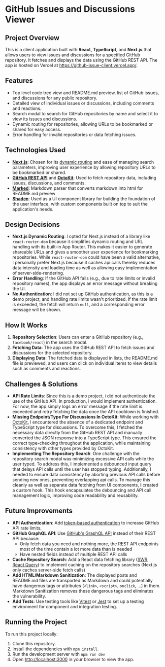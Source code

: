 GitHub Issues and Discussions Viewer
====================================

Project Overview
----------------

This is a client application built with **React**, **TypeScript**, and **Next.js** that allows users to view issues and discussions for a specified GitHub repository. It fetches and displays the data using the GitHub REST API. The app is hosted on Vercel at <https://github-issue-client.vercel.app/>.

Features
--------

* Top level code tree view and README.md preview, list of GitHub issues, and discussions for any public repository.
* Detailed view of individual issues or discussions, including comments and reactions.
* Search modal to search for GitHub repositories by name and select it to view its issues and discussions.
* Dynamic routing for repositories, allowing URLs to be bookmarked or shared for easy access.
* Error handling for invalid repositories or data fetching issues.

Technologies Used
-----------------

* [**Next.js**](https://nextjs.org/docs): Chosen for its [dynamic routing](https://nextjs.org/docs/app/building-your-application/routing/dynamic-routes) and ease of managing search parameters, improving user experience by allowing repository URLs to be bookmarked or shared.
* [**GitHub REST API**](https://docs.github.com/en/rest?apiVersion=2022-11-28) and [**OctoKit**](https://github.com/octokit): Used to fetch repository data, including issues, discussions, and comments.
* [**Marked**](https://www.npmjs.com/package/marked): Markdown parser that converts markdown into html for README.md preview
* [**Shadcn**](https://ui.shadcn.com/docs): Used as a UI component library for building the foundation of the user interface, with custom components built on top to suit the application's needs.

Design Decisions
----------------

* **Next.js Dynamic Routing**: I opted for Next.js instead of a library like `react-router-dom` because it simplifies dynamic routing and URL handling with its built-in App Router. This makes it easier to generate shareable URLs and gives a smoother user experience for bookmarking repositories. While `react-router-dom` could have been a valid alternative, I personally prefer Next.js because it caches api calls thereby reduces data intensity and loading time as well as allowing easy implementation of server-side-rendering.
* **Error Handling**: If the GitHub API fails (e.g., due to rate limits or invalid repository names), the app displays an error message without breaking the UI.
* **No Authentication**: I did not set up GitHub authentication, as this is a demo project, and handling rate limits wasn't prioritized. If the rate limit is exceeded, the fetch will return `null`, and a corresponding error message will be shown.

How It Works
------------

1. **Repository Selection**: Users can enter a GitHub repository (e.g., `facebook/react`) in the search modal.
2. **Fetching Data**: The app uses the GitHub REST API to fetch issues and discussions for the selected repository.
3. **Displaying Data**: The fetched data is displayed in lists, the README.md file is previewed, and users can click on individual items to view details such as comments and reactions.

Challenges & Solutions
----------------------

* **API Rate Limits**: Since this is a demo project, i did not authenticate the use of the GitHub API. In production, I would implement authentication. For now, the app simply logs an error message if the rate limit is exceeded and retry fetching the data once the API cooldown is finished.
* **Missing Endpoint/Type For Discussions In OctoKit**: While working with [OctoKit](https://github.com/octokit), I encountered the absence of a dedicated endpoint and TypeScript type for discussions. To overcome this, I fetched the necessary data directly from the GitHub REST API and manually converted the JSON response into a TypeScript type. This ensured the correct type-checking throughout the application, while maintaining consistency with other types provided by OctoKit.
* **Implementing The Repository Search**: One challenge with the repository search modal was minimizing excessive API calls while the user typed. To address this, I implemented a debounced input query that delays API calls until the user has stopped typing. Additionally, I needed to ensure data consistency by aborting previous API calls before sending new ones, preventing overlapping api calls. To manage this cleanly as well as separate data fetching from UI components, I created a custom hook. This hook encapsulates the debouncing and API call management logic, improving code readability and reusability.

Future Improvements
-------------------

* **API Authentication**: Add [token-based authentication](https://docs.github.com/en/rest/authentication/authenticating-to-the-rest-api?apiVersion=2022-11-28) to increase GitHub API rate limits.
* **GitHub GraphQL API**: Use [GitHub's GraphQL API](https://docs.github.com/en/graphql) instead of their REST API because:
  * Only fetch data you need and nothing more, the REST API endpoints most of the time contain a lot more data than is needed
  * Have nested fields instead of multiple REST API calls
* **Cache Repository Search**: Add a React data fetching library ([SWR](https://swr.vercel.app/docs/with-nextjs), [React Query](https://tanstack.com/query/latest/docs/framework/react/overview)) to implement caching on the repository searches (Next.js only caches server-side fetch calls)
* **Add HTML/Markdown Sanitization**: The displayed posts and README.md files are transported as Markdown and could potentially have dangerous tags or attributes (`<link>`, `<script>`, `onclick`, ...) in them. Markdown Sanitization removes these dangerous tags and eliminates the vulnerability.
* **Add Tests**: Use testing tools like [Vitest](https://nextjs.org/docs/app/building-your-application/testing/vitest) or [Jest](https://nextjs.org/docs/app/building-your-application/testing/jest) to set up a testing environment for component and integration testing.

Running the Project
-------------------

To run this project locally:

1. Clone this repository.
2. Install the dependencies with `npm install`.
3. Run the development server with `npm run dev`
4. Open <http://localhost:3000> in your browser to view the app.
